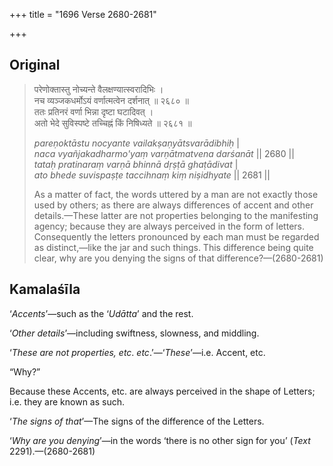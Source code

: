 +++
title = "1696 Verse 2680-2681"

+++
## Original 
>
> परेणोक्तास्तु नोच्यन्ते वैलक्षण्यात्स्वरादिभिः ।  
> नच व्यञ्जकधर्मोऽयं वर्णात्मत्वेन दर्शनात् ॥ २६८० ॥  
> ततः प्रतिनरं वर्णा भिन्ना दृष्टा घटादिवत् ।  
> अतो भेदे सुविस्पष्टे तच्चिह्नं किं निषिध्यते ॥ २६८१ ॥ 
>
> *pareṇoktāstu nocyante vailakṣaṇyātsvarādibhiḥ* \|  
> *naca vyañjakadharmo'yaṃ varṇātmatvena darśanāt* \|\| 2680 \|\|  
> *tataḥ pratinaraṃ varṇā bhinnā dṛṣṭā ghaṭādivat* \|  
> *ato bhede suvispaṣṭe taccihnaṃ kiṃ niṣidhyate* \|\| 2681 \|\| 
>
> As a matter of fact, the words uttered by a man are not exactly those used by others; as there are always differences of accent and other details.—These latter are not properties belonging to the manifesting agency; because they are always perceived in the form of letters. Consequently the letters pronounced by each man must be regarded as distinct,—like the jar and such things. This difference being quite clear, why are you denying the signs of that difference?—(2680-2681)



## Kamalaśīla

‘*Accents*’—such as the ‘*Udātta*’ and the rest.

‘*Other details*’—including swiftness, slowness, and middling.

‘*These are not properties, etc*. *etc*.’—‘*These*’—i.e. Accent, etc.

“Why?”

Because these Accents, etc. are always perceived in the shape of Letters; i.e. they are known as such.

‘*The signs of that*’—The signs of the difference of the Letters.

‘*Why are you denying*’—in the words ‘there is no other sign for you’ (*Text* 2291).—(2680-2681)


